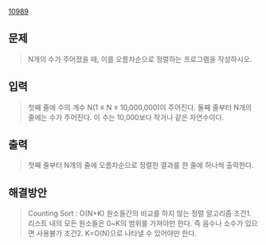 [10989](https://www.acmicpc.net/problem/10989)

## 문제
> N개의 수가 주어졌을 때, 이를 오름차순으로 정렬하는 프로그램을 작성하시오.
## 입력
> 첫째 줄에 수의 개수 N(1 ≤ N ≤ 10,000,000)이 주어진다. 둘째 줄부터 N개의 줄에는 수가 주어진다. 이 수는 10,000보다 작거나 같은 자연수이다.
## 출력
> 첫째 줄부터 N개의 줄에 오름차순으로 정렬한 결과를 한 줄에 하나씩 출력한다.

## 해결방안
> Counting Sort : O(N+K)
> 원소들간의 비교를 하지 않는 정렬 알고리즘
> 조건1. 리스트 내의 모든 원소들은 0~K의 범위를 가져야만 한다. 즉 음수나 소수가 있으면 사용불가
> 조건2. K=O(N)으로 나타낼 수 있어야만 한다.

